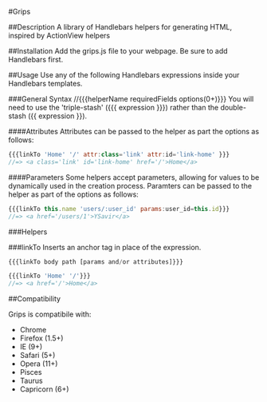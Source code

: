 #Grips

##Description
A library of Handlebars helpers for generating HTML, inspired by ActionView helpers

##Installation
Add the grips.js file to your webpage. Be sure to add Handlebars first.

##Usage
Use any of the following Handlebars expressions inside your Handlebars templates.

###General Syntax
//{{{helperName requiredFields options(0+)}}}
You will need to use the 'triple-stash' ({{{ expression }}}) rather than the double-stash ({{ expression }}).

####Attributes
Attributes can be passed to the helper as part the options as follows:
```javascript
{{{linkTo 'Home' '/' attr:class='link' attr:id='link-home' }}}
//=> <a class='link' id='link-home' href='/'>Home</a>
```

####Parameters
Some helpers accept parameters, allowing for values to be dynamically used in the creation process.
Paramters can be passed to the helper as part of the options as follows:
```javascript
{{{linkTo this.name 'users/:user_id' params:user_id=this.id}}}
//=> <a href='/users/1'>YSavir</a>
```

###Helpers

###linkTo
Inserts an anchor tag in place of the expression.
```javascript
{{{linkTo body path [params and/or attributes]}}}
```

```javascript
{{{linkTo 'Home' '/'}}}
//=> <a href='/'>Home</a>
```

##Compatibility

Grips is compatibile with:
* Chrome
* Firefox (1.5+)
* IE (9+)
* Safari (5+)
* Opera (11+)
* Pisces
* Taurus
* Capricorn (6+)
